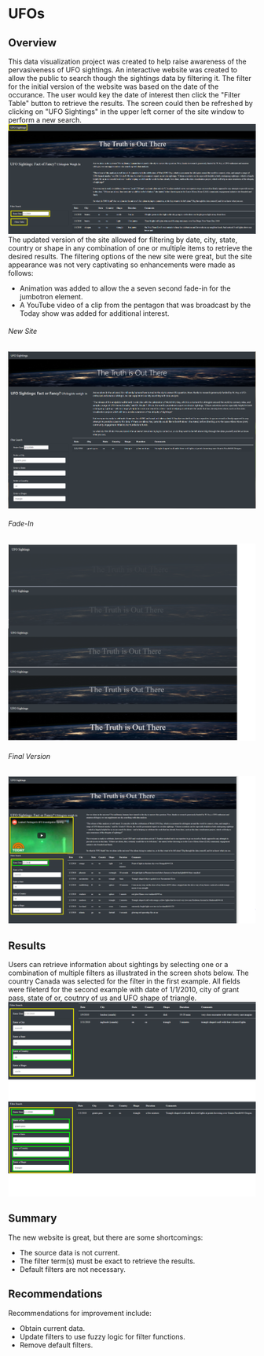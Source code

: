 # UFOs 
## Overview 
This data visualization project was created to help raise awareness of the pervasiveness of UFO sightings. An interactive website was created to allow the public to search though the sightings data by filtering it. The filter for the initial version of the website was based on the date of the occurance. The user would key the date of interest then click the "Filter Table" button to retrieve the results. The screen could then be refreshed by clicking on "UFO Sightings" in the upper left corner of the site window to perform a new search.
![Orig_UFO_sightings](https://github.com/LleeMcD/UFOs/blob/main/static/images/Orig_UFO_sightings.png)
The updated version of the site allowed for filtering by date, city, state, country or shape in any combination of one or multiple items to retrieve the desired results. The filtering options of the new site were great, but the site appearance was not very captivating so enhancements were made as follows:
- Animation was added to allow the a seven second fade-in for the jumbotron element. 
- A YouTube video of a clip from the pentagon that was broadcast by the Today show was added for additional interest.
###### New Site 
![UFO_sightings_plain](https://github.com/LleeMcD/UFOs/blob/main/static/images/UFO_sightings_plain.png)
###### Fade-In
![UFO_sightings_fade-in](https://github.com/LleeMcD/UFOs/blob/main/static/images/UFO_sightings_fade-in.png)
###### Final Version
![Updated_UFO_sightings](https://github.com/LleeMcD/UFOs/blob/main/static/images/Updated_UFO_sightings.png)

## Results
Users can retrieve information about sightings by selecting one or a combination of multiple filters as illustrated in the screen shots below. The country Canada was selected for the filter in the first example. All fields were fileterd for the second example with date of 1/1/2010, city of grant pass, state of or, coutnry of us and UFO shape of triangle.
![Filter_country](https://github.com/LleeMcD/UFOs/blob/main/static/images/Filter_country.png)
![Filter_all](https://github.com/LleeMcD/UFOs/blob/main/static/images/Filter_all.png)

## Summary
The new website is great, but there are some shortcomings:
- The source data is not current.
- The filter term(s) must be exact to retrieve the results.
- Default filters are not necessary.
## Recommendations
Recommendations for improvement include:
- Obtain current data.
- Update filters to use fuzzy logic for filter functions.
- Remove default filters.

